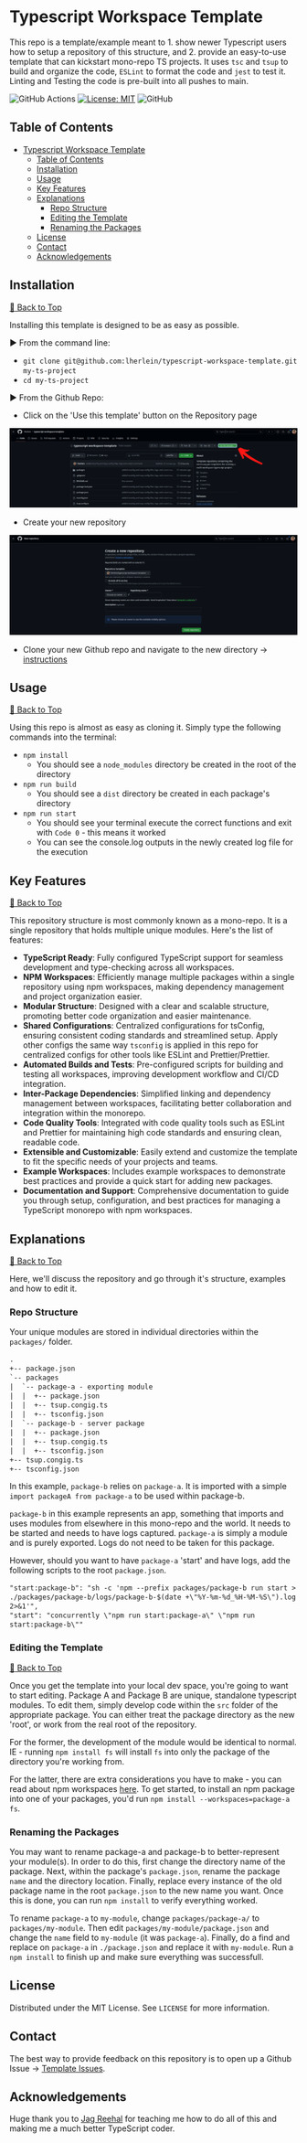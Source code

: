 # Typescript Workspace Template

This repo is a template/example meant to 1. show newer Typescript users how to setup a repository of this structure, and 2. provide an easy-to-use template that can kickstart mono-repo TS projects. It uses `tsc` and `tsup` to build and organize the code, `ESLint` to format the code and `jest` to test it. Linting and Testing the code is pre-built into all pushes to main.

![GitHub Actions](https://img.shields.io/badge/github%20actions-%232671E5.svg?style=for-the-badge&logo=githubactions&logoColor=white)
[![License: MIT](https://img.shields.io/badge/License-MIT-yellow.svg)](https://opensource.org/licenses/MIT)
![GitHub](https://img.shields.io/badge/github-%23121011.svg?style=for-the-badge&logo=github&logoColor=white)


## Table of Contents

- [Typescript Workspace Template](#typescript-workspace-template)
  - [Table of Contents](#table-of-contents)
  - [Installation](#installation)
  - [Usage](#usage)
  - [Key Features](#key-features)
  - [Explanations](#explanations)
    - [Repo Structure](#repo-structure)
    - [Editing the Template](#editing-the-template)
    - [Renaming the Packages](#renaming-the-packages)
  - [License](#license)
  - [Contact](#contact)
  - [Acknowledgements](#acknowledgements)

## Installation

[:arrow_up_small: Back to Top](#typescript-workspace-template)

Installing this template is designed to be as easy as possible. 

:arrow_forward: From the command line:

- `git clone git@github.com:lherlein/typescript-workspace-template.git my-ts-project`
- `cd my-ts-project`

:arrow_forward: From the Github Repo:

- Click on the 'Use this template' button on the Repository page

![template-button](./media/github-page-screenshot.png)

- Create your new repository

![create-repo](./media/second-page-screenshot-github.png)

- Clone your new Github repo and navigate to the new directory -> [instructions](https://docs.github.com/en/repositories/creating-and-managing-repositories/cloning-a-repository)

## Usage

[:arrow_up_small: Back to Top](#typescript-workspace-template)

Using this repo is almost as easy as cloning it. Simply type the following commands into the terminal:

- `npm install`
  - You should see a `node_modules` directory be created in the root of the directory
- `npm run build`
  - You should see a `dist` directory be created in each package's directory
- `npm run start`
  - You should see your terminal execute the correct functions and exit with `Code 0` - this means it worked
  - You can see the console.log outputs in the newly created log file for the execution 


## Key Features

[:arrow_up_small: Back to Top](#typescript-workspace-template)

This repository structure is most commonly known as a mono-repo. It is a single repository that holds multiple unique modules. Here's the list of features:

- **TypeScript Ready**: Fully configured TypeScript support for seamless development and type-checking across all workspaces.
- **NPM Workspaces**: Efficiently manage multiple packages within a single repository using npm workspaces, making dependency management and project organization easier.
- **Modular Structure**: Designed with a clear and scalable structure, promoting better code organization and easier maintenance.
- **Shared Configurations**: Centralized configurations for tsConfig, ensuring consistent coding standards and streamlined setup. Apply other configs the same way `tsconfig` is applied in this repo for centralized configs for other tools like ESLint and Prettier/Prettier.
- **Automated Builds and Tests**: Pre-configured scripts for building and testing all workspaces, improving development workflow and CI/CD integration.
- **Inter-Package Dependencies**: Simplified linking and dependency management between workspaces, facilitating better collaboration and integration within the monorepo.
- **Code Quality Tools**: Integrated with code quality tools such as ESLint and Prettier for maintaining high code standards and ensuring clean, readable code.
- **Extensible and Customizable**: Easily extend and customize the template to fit the specific needs of your projects and teams.
- **Example Workspaces**: Includes example workspaces to demonstrate best practices and provide a quick start for adding new packages.
- **Documentation and Support**: Comprehensive documentation to guide you through setup, configuration, and best practices for managing a TypeScript monorepo with npm workspaces.

## Explanations

[:arrow_up_small: Back to Top](#typescript-workspace-template)

Here, we'll discuss the repository and go through it's structure, examples and how to edit it.

### Repo Structure

Your unique modules are stored in individual directories within the `packages/` folder.

```
.
+-- package.json
`-- packages
|  `-- package-a - exporting module
|  |  +-- package.json
|  |  +-- tsup.congig.ts
|  |  +-- tsconfig.json 
|  `-- package-b - server package
|  |  +-- package.json
|  |  +-- tsup.congig.ts
|  |  +-- tsconfig.json
+-- tsup.congig.ts
+-- tsconfig.json
```

In this example, `package-b` relies on `package-a`. It is imported with a simple `import packageA from package-a` to be used within package-b.

`package-b` in this example represents an app, something that imports and uses modules from elsewhere in this mono-repo and the world. It needs to be started and needs to have logs captured. `package-a` is simply a module and is purely exported. Logs do not need to be taken for this package. 

However, should you want to have `package-a` 'start' and have logs, add the following scripts to the root `package.json`.

```
"start:package-b": "sh -c 'npm --prefix packages/package-b run start > ./packages/package-b/logs/package-b-$(date +\"%Y-%m-%d_%H-%M-%S\").log 2>&1'",
"start": "concurrently \"npm run start:package-a\" \"npm run start:package-b\""
```

### Editing the Template

[:arrow_up_small: Back to Top](#typescript-workspace-template)

Once you get the template into your local dev space, you're going to want to start editing. Package A and Package B are unique, standalone typescript modules. To edit them, simply develop code within the `src` folder of the appropriate package. You can either treat the package directory as the new 'root', or work from the real root of the repository. 

For the former, the development of the module would be identical to normal. IE - running `npm install fs` will install `fs` into only the package of the directory you're working from. 

For the latter, there are extra considerations you have to make - you can read about npm workspaces [here](https://docs.npmjs.com/cli/v8/using-npm/workspaces). To get started, to install an npm package into one of your packages, you'd run `npm install --workspaces=package-a fs`. 

### Renaming the Packages

You may want to rename package-a and package-b to better-represent your module(s). In order to do this, first change the directory name of the package. Next, within the package's `package.json`, rename the package `name` and the directory location. Finally, replace every instance of the old package name in the root `package.json` to the new name you want. Once this is done, you can run `npm install` to verify everything worked.

To rename `package-a` to `my-module`, change `packages/package-a/` to `packages/my-module`. Then edit `packages/my-module/package.json` and change the `name` field to `my-module` (it was `package-a`). Finally, do a find and replace on `package-a` in `./package.json` and replace it with `my-module`. Run a `npm install` to finish up and make sure everything was successfull.

## License

Distributed under the MIT License. See `LICENSE` for more information. 

## Contact

The best way to provide feedback on this repository is to open up a Github Issue -> [Template Issues](https://github.com/lherlein/typescript-workspace-template/issues). 

## Acknowledgements

Huge thank you to [Jag Reehal](https://github.com/jagreehal) for teaching me how to do all of this and making me a much better TypeScript coder.
